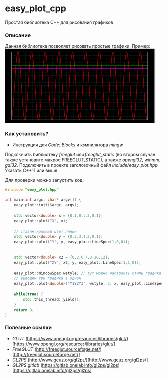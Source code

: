 # easy_plot_cpp
Простая библиотека C++ для рисования графиков 

### Описание

Данная библиотека позволяет рисовать простые графики.
Пример:
![example_0 example](img/example_0.png)

### Как установить?

* Инструкция для *Code::Blocks* и компилятора *mingw*

Подключить библиотеку *freeglut* или *freeglut_static* (во втором случае также установите макрос FREEGLUT_STATIC), а также *opengl32*, *winmm*, *gdi32*. 
Подключить в проекте заголовочный файл *include/easy_plot.hpp*
Указать С++11 или выше

Для проверки можно запустить код:

```C++
#include "easy_plot.hpp"

int main(int argc, char* argv[]) {
    easy_plot::init(&argc, argv);
	
    std::vector<double> x = {0,1,0,1,2,0,1};
    easy_plot::plot("X", x);

	// ставим красный цвет линии
    std::vector<double> y = {0,2,3,4,2,0,1};
    easy_plot::plot("Y", y, easy_plot::LineSpec(1,0,0));

	
    std::vector<double> x2 = {0,2,6,7,8,10,12};
    easy_plot::plot("XY", x2, y, easy_plot::LineSpec(1,1,0));

	easy_plot::WindowSpec wstyle; // тут можно настроить стиль графика (цвет фона и пр.)
	// выводим три графика в одном
    easy_plot::plot<double>("Y1Y2Y3", wstyle, 3, x, easy_plot::LineSpec(1,0,0), x2, easy_plot::LineSpec(1,0,1), y, easy_plot::LineSpec(0,1,0));

    while(true) {
        std::this_thread::yield();
    }
    return 0;
}
```

### Полезные ссылки

* *GLUT* (https://www.opengl.org/resources/libraries/glut/)[https://www.opengl.org/resources/libraries/glut/]
* *FreeGLUT* (http://freeglut.sourceforge.net/)[http://freeglut.sourceforge.net/]
* *GL2PS* (http://www.geuz.org/gl2ps/)[http://www.geuz.org/gl2ps/]
* *GL2PS gitlab* (https://gitlab.onelab.info/gl2ps/gl2ps)[https://gitlab.onelab.info/gl2ps/gl2ps]
